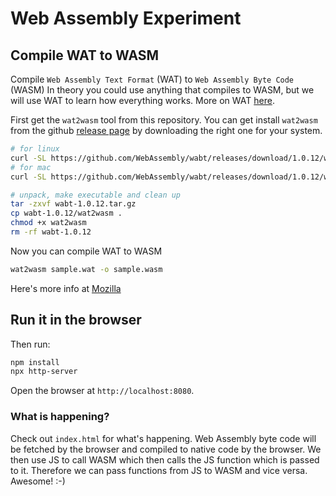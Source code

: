 # Web Assembly Experiment

## Compile WAT to WASM

Compile `Web Assembly Text Format` (WAT) to `Web Assembly Byte Code` (WASM)
In theory you could use anything that compiles to WASM, but we will use WAT
to learn how everything works. More on WAT [here](https://developer.mozilla.org/en-US/docs/WebAssembly/Understanding_the_text_format).

First get the `wat2wasm` tool from this repository.
You can get install `wat2wasm` from the github [release page](https://github.com/WebAssembly/wabt/releases/)
by downloading the right one for your system.

```sh
# for linux
curl -SL https://github.com/WebAssembly/wabt/releases/download/1.0.12/wabt-1.0.12-linux.tar.gz -o wabt-1.0.12.tar.gz
# for mac
curl -SL https://github.com/WebAssembly/wabt/releases/download/1.0.12/wabt-1.0.12-osx.tar.gz -o wabt-1.0.12.tar.gz

# unpack, make executable and clean up
tar -zxvf wabt-1.0.12.tar.gz
cp wabt-1.0.12/wat2wasm .
chmod +x wat2wasm
rm -rf wabt-1.0.12
```

Now you can compile WAT to WASM
```sh
wat2wasm sample.wat -o sample.wasm
```

Here's more info at [Mozilla](https://developer.mozilla.org/en-US/docs/WebAssembly/Text_format_to_wasm)

## Run it in the browser

Then run:
```sh
npm install
npx http-server
```

Open the browser at `http://localhost:8080`.

### What is happening?

Check out `index.html` for what's happening.
Web Assembly byte code will be fetched by the browser and compiled
to native code by the browser. We then use JS to call WASM which then
calls the JS function which is passed to it. Therefore we can pass functions from
JS to WASM and vice versa. Awesome! :-)
